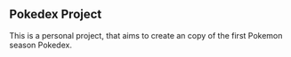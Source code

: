 ## Pokedex Project

This is a personal project, that aims to create an copy of the first Pokemon season Pokedex.
